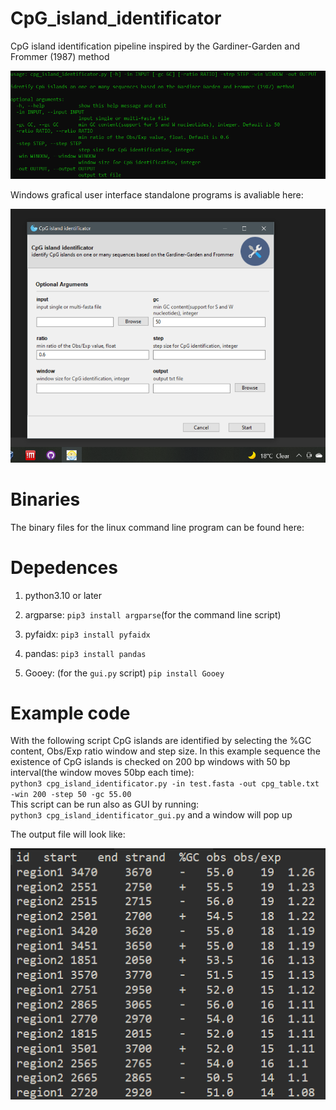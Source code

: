 # CpG_island_identificator 

CpG island identification pipeline inspired by the  Gardiner-Garden and Frommer (1987) method 

![](img/arguments.png) 

Windows grafical user interface standalone programs is avaliable here:

![](img/program_gui.png)

# **Binaries**
The binary files for the linux command line program can be found here: 

# **Depedences**

1. python3.10 or later

2. argparse: `pip3 install argparse`(for the command line script)  

3. pyfaidx: `pip3 install pyfaidx`

4. pandas: `pip3 install pandas`  

5. Gooey: (for the `gui.py` script) `pip install Gooey`


# **Example code**

 With the following script CpG islands are identified by selecting the %GC content, Obs/Exp ratio  window and step size. In this example sequence the existence of CpG islands is checked on 200 bp windows with 50 bp interval(the window moves 50bp each time):  
`python3 cpg_island_identificator.py -in test.fasta -out cpg_table.txt -win 200 -step 50 -gc 55.00`  
This script can be run also as GUI by running:   
`python3 cpg_island_identificator_gui.py` and a window will pop up

The output file will look like: 

![](img/example_output.png)
